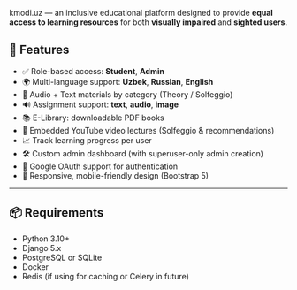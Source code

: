 kmodi.uz — an inclusive educational platform designed to provide **equal access to learning resources** for both **visually impaired** and **sighted users**.

## 🌟 Features

- ✅ Role-based access: **Student**, **Admin**
- 🌍 Multi-language support: **Uzbek**, **Russian**, **English**
- 📘 Audio + Text materials by category (Theory / Solfeggio)
- 🔊 Assignment support: **text**, **audio**, **image**
- 📚 E-Library: downloadable PDF books
- 🎥 Embedded YouTube video lectures (Solfeggio & recommendations)
- 📈 Track learning progress per user
- 🛠️ Custom admin dashboard (with superuser-only admin creation)
- 🔐 Google OAuth support for authentication
- 📱 Responsive, mobile-friendly design (Bootstrap 5)

---

## 📦 Requirements

- Python 3.10+
- Django 5.x
- PostgreSQL or SQLite
- Docker
- Redis (if using for caching or Celery in future)
